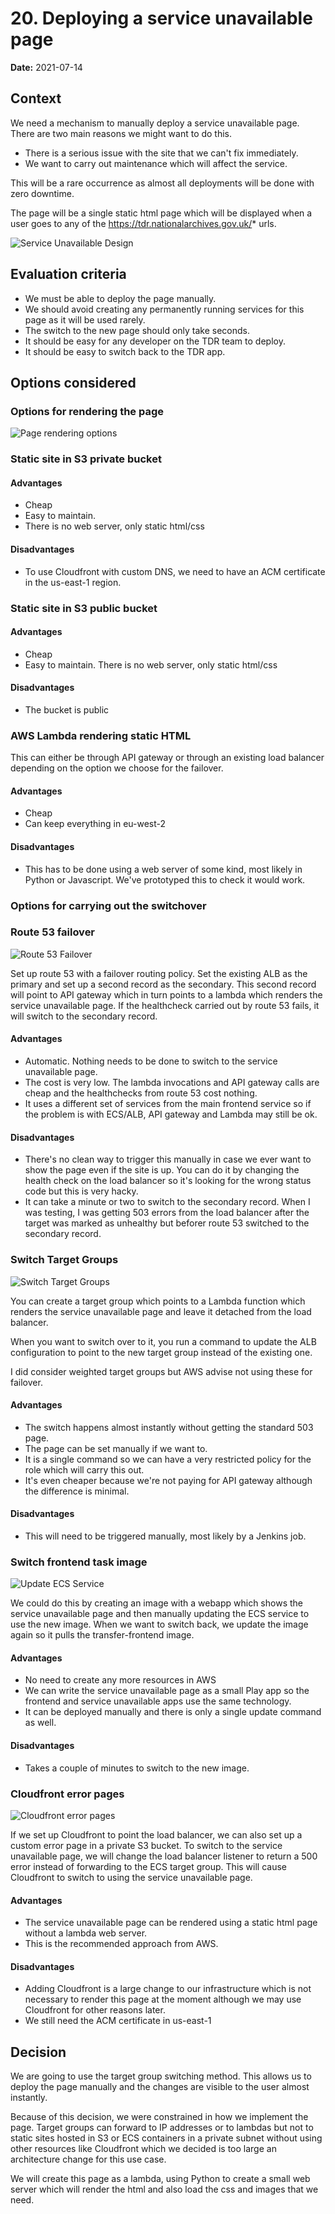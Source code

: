 # 20. Deploying a service unavailable page 

**Date:** 2021-07-14

## Context
We need a mechanism to manually deploy a service unavailable page. There are two main reasons we might want to do this. 
* There is a serious issue with the site that we can't fix immediately.
* We want to carry out maintenance which will affect the service.

This will be a rare occurrence as almost all deployments will be done with zero downtime. 

The page will be a single static html page which will be displayed when a user goes to any of the https://tdr.nationalarchives.gov.uk/* urls.

![Service Unavailable Design](images/service-unavailable-design.png)

## Evaluation criteria
* We must be able to deploy the page manually.
* We should avoid creating any permanently running services for this page as it will be used rarely.
* The switch to the new page should only take seconds.
* It should be easy for any developer on the TDR team to deploy.
* It should be easy to switch back to the TDR app.

## Options considered

### Options for rendering the page
![Page rendering options](images/failover-page-options.png)
### Static site in S3 private bucket
#### Advantages
* Cheap
* Easy to maintain. 
* There is no web server, only static html/css

#### Disadvantages
* To use Cloudfront with custom DNS, we need to have an ACM certificate in the us-east-1 region.

### Static site in S3 public bucket
#### Advantages
* Cheap
* Easy to maintain. There is no web server, only static html/css
#### Disadvantages
* The bucket is public

### AWS Lambda rendering static HTML

This can either be through API gateway or through an existing load balancer depending on the option we choose for the failover.
#### Advantages
* Cheap
* Can keep everything in eu-west-2
#### Disadvantages
* This has to be done using a web server of some kind, most likely in Python or Javascript. We've prototyped this to check it would work.

### Options for carrying out the switchover

### Route 53 failover
![Route 53 Failover](images/route-53-failover.png)

Set up route 53 with a failover routing policy. Set the existing ALB as the primary and set up a second record as the secondary. This second record will point to API gateway which in turn points to a lambda which renders the service unavailable page.
If the healthcheck carried out by route 53 fails, it will switch to the secondary record.

#### Advantages
* Automatic. Nothing needs to be done to switch to the service unavailable page.
* The cost is very low. The lambda invocations and API gateway calls are cheap and the healthchecks from route 53 cost nothing.
* It uses a different set of services from the main frontend service so if the problem is with ECS/ALB, API gateway and Lambda may still be ok.

#### Disadvantages
* There's no clean way to trigger this manually in case we ever want to show the page even if the site is up. You can do it by changing the health check on the load balancer so it's looking for the wrong status code but this is very hacky.
* It can take a minute or two to switch to the secondary record. When I was testing, I was getting 503 errors from the load balancer after the target was marked as unhealthy but beforer route 53 switched to the secondary record.

### Switch Target Groups

![Switch Target Groups](images/switch-target-groups.png)

You can create a target group which points to a Lambda function which renders the service unavailable page and leave it detached from the load balancer.

When you want to switch over to it, you run a command to update the ALB configuration to point to the new target group instead of the existing one.

I did consider weighted target groups but AWS advise not using these for failover.

#### Advantages
* The switch happens almost instantly without getting the standard 503 page.
* The page can be set manually if we want to. 
* It is a single command so we can have a very restricted policy for the role which will carry this out.
* It's even cheaper because we're not paying for API gateway although the difference is minimal.

#### Disadvantages
* This will need to be triggered manually, most likely by a Jenkins job.

### Switch frontend task image

![Update ECS Service](images/update-ecs-service.png)

We could do this by creating an image with a webapp which shows the service unavailable page and then manually updating the ECS service to use the new image.
When we want to switch back, we update the image again so it pulls the transfer-frontend image.

#### Advantages
* No need to create any more resources in AWS
* We can write the service unavailable page as a small Play app so the frontend and service unavailable apps use the same technology.
* It can be deployed manually and there is only a single update command as well.

#### Disadvantages
* Takes a couple of minutes to switch to the new image.

### Cloudfront error pages
![Cloudfront error pages](images/cloudfront-error-pages.png)

If we set up Cloudfront to point the load balancer, we can also set up a custom error page in a private S3 bucket. To switch to the service unavailable page, we will change the load balancer listener to return a 500 error instead of forwarding to the ECS target group. This will cause Cloudfront to switch to using the service unavailable page.

#### Advantages
* The service unavailable page can be rendered using a static html page without a lambda web server.
* This is the recommended approach from AWS.

#### Disadvantages
* Adding Cloudfront is a large change to our infrastructure which is not necessary to render this page at the moment although we may use Cloudfront for other reasons later.
* We still need the ACM certificate in us-east-1

## Decision

We are going to use the target group switching method. This allows us to deploy the page manually and the changes are visible to the user almost instantly.

Because of this decision, we were constrained in how we implement the page. Target groups can forward to IP addresses or to lambdas but not to static sites hosted in S3 or ECS containers in a private subnet without using other resources like Cloudfront which we decided is too large an architecture change for this use case.

We will create this page as a lambda, using Python to create a small web server which will render the html and also load the css and images that we need.